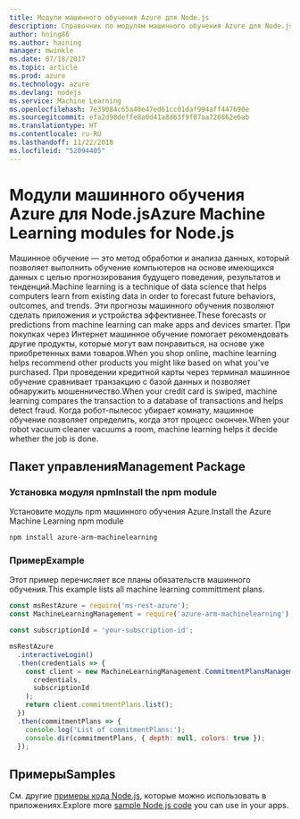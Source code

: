```yaml
---
title: Модули машинного обучения Azure для Node.js
description: Справочник по модулям машинного обучения Azure для Node.js
author: hning86
ms.author: haining
manager: mwinkle
ms.date: 07/18/2017
ms.topic: article
ms.prod: azure
ms.technology: azure
ms.devlang: nodejs
ms.service: Machine Learning
ms.openlocfilehash: 7e39084c65a40e47ed61cc01daf994aff447690e
ms.sourcegitcommit: efa2d98deffe8a0d41a8d63f9f07aa720862e6ab
ms.translationtype: HT
ms.contentlocale: ru-RU
ms.lasthandoff: 11/22/2018
ms.locfileid: "52094405"
---
```

# <a name="azure-machine-learning-modules-for-nodejs"></a><span data-ttu-id="0c65a-103">Модули машинного обучения Azure для Node.js</span><span class="sxs-lookup"><span data-stu-id="0c65a-103">Azure Machine Learning modules for Node.js</span></span>

<span data-ttu-id="0c65a-104">Машинное обучение — это метод обработки и анализа данных, который позволяет выполнить обучение компьютеров на основе имеющихся данных с целью прогнозирования будущего поведения, результатов и тенденций.</span><span class="sxs-lookup"><span data-stu-id="0c65a-104">Machine learning is a technique of data science that helps computers learn from existing data in order to forecast future behaviors, outcomes, and trends.</span></span> <span data-ttu-id="0c65a-105">Эти прогнозы машинного обучения позволяют сделать приложения и устройства эффективнее.</span><span class="sxs-lookup"><span data-stu-id="0c65a-105">These forecasts or predictions from machine learning can make apps and devices smarter.</span></span> <span data-ttu-id="0c65a-106">При покупках через Интернет машинное обучение помогает рекомендовать другие продукты, которые могут вам понравиться, на основе уже приобретенных вами товаров.</span><span class="sxs-lookup"><span data-stu-id="0c65a-106">When you shop online, machine learning helps recommend other products you might like based on what you've purchased.</span></span> <span data-ttu-id="0c65a-107">При проведении кредитной карты через терминал машинное обучение сравнивает транзакцию с базой данных и позволяет обнаружить мошенничество.</span><span class="sxs-lookup"><span data-stu-id="0c65a-107">When your credit card is swiped, machine learning compares the transaction to a database of transactions and helps detect fraud.</span></span> <span data-ttu-id="0c65a-108">Когда робот-пылесос убирает комнату, машинное обучение позволяет определить, когда этот процесс окончен.</span><span class="sxs-lookup"><span data-stu-id="0c65a-108">When your robot vacuum cleaner vacuums a room, machine learning helps it decide whether the job is done.</span></span>

## <a name="management-package"></a><span data-ttu-id="0c65a-109">Пакет управления</span><span class="sxs-lookup"><span data-stu-id="0c65a-109">Management Package</span></span>


### <a name="install-the-npm-module"></a><span data-ttu-id="0c65a-110">Установка модуля npm</span><span class="sxs-lookup"><span data-stu-id="0c65a-110">Install the npm module</span></span>

<span data-ttu-id="0c65a-111">Установите модуль npm машинного обучения Azure.</span><span class="sxs-lookup"><span data-stu-id="0c65a-111">Install the Azure Machine Learning npm module</span></span>

```bash
npm install azure-arm-machinelearning
```

### <a name="example"></a><span data-ttu-id="0c65a-112">Пример</span><span class="sxs-lookup"><span data-stu-id="0c65a-112">Example</span></span>

<span data-ttu-id="0c65a-113">Этот пример перечисляет все планы обязательств машинного обучения.</span><span class="sxs-lookup"><span data-stu-id="0c65a-113">This example lists all machine learning committment plans.</span></span>

```javascript
const msRestAzure = require('ms-rest-azure');
const MachineLearningManagement = require('azure-arm-machinelearning');

const subscriptionId = 'your-subscription-id';

msRestAzure
  .interactiveLogin()
  .then(credentials => {
    const client = new MachineLearningManagement.CommitmentPlansManagementClient(
      credentials,
      subscriptionId
    );
    return client.commitmentPlans.list();
  })
  .then(commitmentPlans => {
    console.log('List of commitmentPlans:');
    console.dir(commitmentPlans, { depth: null, colors: true });
  });
```

## <a name="samples"></a><span data-ttu-id="0c65a-114">Примеры</span><span class="sxs-lookup"><span data-stu-id="0c65a-114">Samples</span></span>

<span data-ttu-id="0c65a-115">См. другие [примеры кода Node.js](https://azure.microsoft.com/resources/samples/?platform=nodejs), которые можно использовать в приложениях.</span><span class="sxs-lookup"><span data-stu-id="0c65a-115">Explore more [sample Node.js code](https://azure.microsoft.com/resources/samples/?platform=nodejs) you can use in your apps.</span></span>
